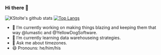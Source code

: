 ### Hi there 👋
![KStolte's github stats](https://github-readme-stats.vercel.app/api?username=kstolte&show_icons=true&theme=dark&count_private=true)
[![Top Langs](https://github-readme-stats.vercel.app/api/top-langs/?username=kstolte&theme=dark&count_private=true&layout=compact)](https://github.com/anuraghazra/github-readme-stats)

- 🔭 I’m currently working on making things blazing and keeping them that way @lumastic and @YellowDogSoftware.
- 🌱 I’m currently learning data warehouseing strategies.
- 💬 Ask me about timezones.
- 😄 Pronouns: he/him/his

<!--
**kstolte/kstolte** is a ✨ _special_ ✨ repository because its `README.md` (this file) appears on your GitHub profile.

Here are some ideas to get you started:

- 🔭 I’m currently working on ...
- 🌱 I’m currently learning ...
- 👯 I’m looking to collaborate on ...
- 🤔 I’m looking for help with ...
- 💬 Ask me about ...
- 📫 How to reach me: ...
- 😄 Pronouns: ...
- ⚡ Fun fact: ...
-->
